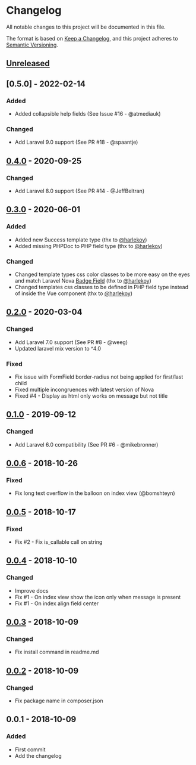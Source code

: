 # Changelog
All notable changes to this project will be documented in this file.

The format is based on [Keep a Changelog](https://keepachangelog.com/en/1.0.0/),
and this project adheres to [Semantic Versioning](https://semver.org/spec/v2.0.0.html).

## [Unreleased]

## [0.5.0] - 2022-02-14

### Added
- Added collapsible help fields (See Issue #16 - @atmediauk)

### Changed
- Add Laravel 9.0 support (See PR #18 - @spaantje)

## [0.4.0] - 2020-09-25

### Changed
- Add Laravel 8.0 support (See PR #14 - @JeffBeltran)

## [0.3.0] - 2020-06-01

### Added
- Added new Success template type (thx to [@harlekoy](https://github.com/harlekoy))
- Added missing PHPDoc to PHP field type (thx to [@harlekoy](https://github.com/harlekoy))

### Changed
- Changed template types css color classes to be more easy on the eyes and match Laravel Nova [Badge Field](https://nova.laravel.com/docs/3.0/resources/fields.html#badge-field) (thx to [@harlekoy](https://github.com/harlekoy))
- Changed templates css classes to be defined in PHP field type instead of inside the Vue component (thx to [@harlekoy](https://github.com/harlekoy))

## [0.2.0] - 2020-03-04

### Changed
- Add Laravel 7.0 support (See PR #8 - @weeg)
- Updated laravel mix version to ^4.0

### Fixed
- Fix issue with FormField border-radius not being applied for first/last child
- Fixed multiple incongruences with latest version of Nova
- Fixed #4 - Display as html only works on message but not title

## [0.1.0] - 2019-09-12

### Changed
- Add Laravel 6.0 compatibility (See PR #6 - @mikebronner)

## [0.0.6] - 2018-10-26

### Fixed
- Fix long text overflow in the balloon on index view (@bomshteyn)

## [0.0.5] - 2018-10-17

### Fixed
- Fix #2 - Fix is_callable call on string

## [0.0.4] - 2018-10-10

### Changed
- Improve docs
- Fix #1 - On index view show the icon only when message is present
- Fix #1 - On index align field center

## [0.0.3] - 2018-10-09

### Changed
- Fix install command in readme.md

## [0.0.2] - 2018-10-09

### Changed
- Fix package name in composer.json

## 0.0.1 - 2018-10-09

### Added
- First commit
- Add the changelog

[Unreleased]: https://github.com/comodolab/nova-help/compare/0.4.0...HEAD
[0.4.0]: https://github.com/comodolab/nova-help/compare/0.3.0...0.4.0
[0.3.0]: https://github.com/comodolab/nova-help/compare/0.2.0...0.3.0
[0.2.0]: https://github.com/comodolab/nova-help/compare/0.1.0...0.2.0
[0.1.0]: https://github.com/comodolab/nova-help/compare/0.0.6...0.1.0
[0.0.6]: https://github.com/comodolab/nova-help/compare/0.0.5...0.0.6
[0.0.5]: https://github.com/comodolab/nova-help/compare/0.0.4...0.0.5
[0.0.4]: https://github.com/comodolab/nova-help/compare/0.0.3...0.0.4
[0.0.3]: https://github.com/comodolab/nova-help/compare/0.0.2...0.0.3
[0.0.2]: https://github.com/comodolab/nova-help/compare/0.0.1...0.0.2
